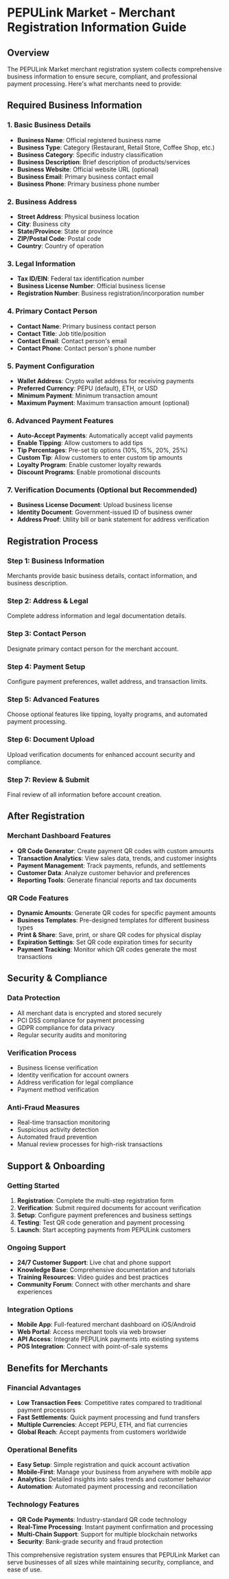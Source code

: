 # PEPULink Market - Merchant Registration Information Guide

## Overview
The PEPULink Market merchant registration system collects comprehensive business information to ensure secure, compliant, and professional payment processing. Here's what merchants need to provide:

## Required Business Information

### 1. **Basic Business Details**
- **Business Name**: Official registered business name
- **Business Type**: Category (Restaurant, Retail Store, Coffee Shop, etc.)
- **Business Category**: Specific industry classification
- **Business Description**: Brief description of products/services
- **Business Website**: Official website URL (optional)
- **Business Email**: Primary business contact email
- **Business Phone**: Primary business phone number

### 2. **Business Address**
- **Street Address**: Physical business location
- **City**: Business city
- **State/Province**: State or province
- **ZIP/Postal Code**: Postal code
- **Country**: Country of operation

### 3. **Legal Information**
- **Tax ID/EIN**: Federal tax identification number
- **Business License Number**: Official business license
- **Registration Number**: Business registration/incorporation number

### 4. **Primary Contact Person**
- **Contact Name**: Primary business contact person
- **Contact Title**: Job title/position
- **Contact Email**: Contact person's email
- **Contact Phone**: Contact person's phone number

### 5. **Payment Configuration**
- **Wallet Address**: Crypto wallet address for receiving payments
- **Preferred Currency**: PEPU (default), ETH, or USD
- **Minimum Payment**: Minimum transaction amount
- **Maximum Payment**: Maximum transaction amount (optional)

### 6. **Advanced Payment Features**
- **Auto-Accept Payments**: Automatically accept valid payments
- **Enable Tipping**: Allow customers to add tips
- **Tip Percentages**: Pre-set tip options (10%, 15%, 20%, 25%)
- **Custom Tip**: Allow customers to enter custom tip amounts
- **Loyalty Program**: Enable customer loyalty rewards
- **Discount Programs**: Enable promotional discounts

### 7. **Verification Documents** (Optional but Recommended)
- **Business License Document**: Upload business license
- **Identity Document**: Government-issued ID of business owner
- **Address Proof**: Utility bill or bank statement for address verification

## Registration Process

### Step 1: Business Information
Merchants provide basic business details, contact information, and business description.

### Step 2: Address & Legal
Complete address information and legal documentation details.

### Step 3: Contact Person
Designate primary contact person for the merchant account.

### Step 4: Payment Setup
Configure payment preferences, wallet address, and transaction limits.

### Step 5: Advanced Features
Choose optional features like tipping, loyalty programs, and automated payment processing.

### Step 6: Document Upload
Upload verification documents for enhanced account security and compliance.

### Step 7: Review & Submit
Final review of all information before account creation.

## After Registration

### Merchant Dashboard Features
- **QR Code Generator**: Create payment QR codes with custom amounts
- **Transaction Analytics**: View sales data, trends, and customer insights
- **Payment Management**: Track payments, refunds, and settlements
- **Customer Data**: Analyze customer behavior and preferences
- **Reporting Tools**: Generate financial reports and tax documents

### QR Code Features
- **Dynamic Amounts**: Generate QR codes for specific payment amounts
- **Business Templates**: Pre-designed templates for different business types
- **Print & Share**: Save, print, or share QR codes for physical display
- **Expiration Settings**: Set QR code expiration times for security
- **Payment Tracking**: Monitor which QR codes generate the most transactions

## Security & Compliance

### Data Protection
- All merchant data is encrypted and stored securely
- PCI DSS compliance for payment processing
- GDPR compliance for data privacy
- Regular security audits and monitoring

### Verification Process
- Business license verification
- Identity verification for account owners
- Address verification for legal compliance
- Payment method verification

### Anti-Fraud Measures
- Real-time transaction monitoring
- Suspicious activity detection
- Automated fraud prevention
- Manual review processes for high-risk transactions

## Support & Onboarding

### Getting Started
1. **Registration**: Complete the multi-step registration form
2. **Verification**: Submit required documents for account verification
3. **Setup**: Configure payment preferences and business settings
4. **Testing**: Test QR code generation and payment processing
5. **Launch**: Start accepting payments from PEPULink customers

### Ongoing Support
- **24/7 Customer Support**: Live chat and phone support
- **Knowledge Base**: Comprehensive documentation and tutorials
- **Training Resources**: Video guides and best practices
- **Community Forum**: Connect with other merchants and share experiences

### Integration Options
- **Mobile App**: Full-featured merchant dashboard on iOS/Android
- **Web Portal**: Access merchant tools via web browser
- **API Access**: Integrate PEPULink payments into existing systems
- **POS Integration**: Connect with point-of-sale systems

## Benefits for Merchants

### Financial Advantages
- **Low Transaction Fees**: Competitive rates compared to traditional payment processors
- **Fast Settlements**: Quick payment processing and fund transfers
- **Multiple Currencies**: Accept PEPU, ETH, and fiat currencies
- **Global Reach**: Accept payments from customers worldwide

### Operational Benefits
- **Easy Setup**: Simple registration and quick account activation
- **Mobile-First**: Manage your business from anywhere with mobile app
- **Analytics**: Detailed insights into sales trends and customer behavior
- **Automation**: Automated payment processing and reconciliation

### Technology Features
- **QR Code Payments**: Industry-standard QR code technology
- **Real-Time Processing**: Instant payment confirmation and processing
- **Multi-Chain Support**: Support for multiple blockchain networks
- **Security**: Bank-grade security and fraud protection

This comprehensive registration system ensures that PEPULink Market can serve businesses of all sizes while maintaining security, compliance, and ease of use.
